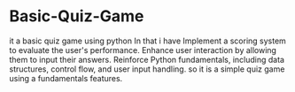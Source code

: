 # Basic-Quiz-Game
it a basic quiz game using python 
In that i have Implement a scoring system to evaluate the user's performance.
Enhance user interaction by allowing them to input their answers.
Reinforce Python fundamentals, including data structures, control flow, and user input
handling.
so it is a simple quiz game using a fundamentals features.
